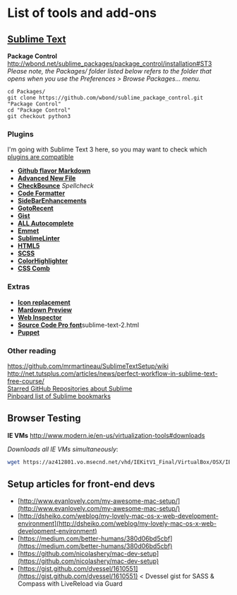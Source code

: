 # List of tools and add-ons

## [Sublime Text](www.sublimetext.com)



**Package Control** http://wbond.net/sublime_packages/package_control/installation#ST3
*Please note, the Packages/ folder listed below refers to the folder that opens when you use the Preferences > Browse Packages… menu.*

    cd Packages/
	git clone https://github.com/wbond/sublime_package_control.git "Package Control"
	cd "Package Control"
	git checkout python3


### Plugins

I'm going with Sublime Text 3 here, so you may want to check which [plugins are compatible](https://github.com/wbond/sublime_package_control/wiki/Sublime-Text-3-Compatible-Packages)

* [**Github flavor Markdown**](https://github.com/revolunet/sublimetext-markdown-preview)
* [**Advanced New File**](https://github.com/skuroda/Sublime-AdvancedNewFile)
* [**CheckBounce**](https://github.com/phyllisstein/CheckBounce) *Spellcheck*
* [**Code Formatter**](https://github.com/akalongman/sublimetext-codeformatter)
* [**SideBarEnhancements**](https://github.com/titoBouzout/SideBarEnhancements)
* [**GotoRecent**](https://github.com/paccator/GotoRecent)
* [**Gist**](https://github.com/condemil/Gist)
* [**ALL Autocomplete**](https://github.com/alienhard/SublimeAllAutocomplete)
* [**Emmet**](http://docs.emmet.io/)
* [**SublimeLinter**](http://github.com/Kronuz/SublimeLinter)
* [**HTML5**](https://github.com/mrmartineau/HTML5)
* [**SCSS**](https://github.com/kuroir/SCSS.tmbundle/tree/SublimeText2)
* [**ColorHighlighter**](https://github.com/Monnoroch/ColorHighlighter)
* [**CSS Comb**](http://csscomb.com/)


### Extras

* [**Icon replacement**](https://github.com/dmatarazzo/Sublime-Text-2-Icon)
* [**Mardown Preview**](https://github.com/revolunet/sublimetext-markdown-preview)
* [**Web Inspector**](http://sokolovstas.github.io/SublimeWebInspector/)
* [**Source Code Pro font**](http://blogs.adobe.com/cantrell/archives/2012/10/using-source-code-pro-with-)sublime-text-2.html
* [**Puppet**](https://github.com/alister/puppet-sublimetext2)

### Other reading  
https://github.com/mrmartineau/SublimeTextSetup/wiki  
http://net.tutsplus.com/articles/news/perfect-workflow-in-sublime-text-free-course/  
[Starred GitHub Repositories about Sublime](https://github.com/stars?q=sublime)  
[Pinboard list of Sublime bookmarks](https://pinboard.in/search/u:waako?query=Sublime)  


## Browser Testing

**IE VMs** http://www.modern.ie/en-us/virtualization-tools#downloads

*Downloads all IE VMs simultaneously*:
````bash
wget https://az412801.vo.msecnd.net/vhd/IEKitV1_Final/VirtualBox/OSX/IE6_WinXP.ova.zip & curl -O "https://az412801.vo.msecnd.net/vhd/IEKitV1_Final/VirtualBox/OSX/IE8_XP/IE8.XP.For.MacVirtualBox.ova" & curl -O "https://az412801.vo.msecnd.net/vhd/IEKitV1_Final/VirtualBox/OSX/IE7_Vista/IE7.Vista.For.MacVirtualBox.part{1.sfx,2.rar,3.rar,4.rar,5.rar}" & curl -O "https://az412801.vo.msecnd.net/vhd/IEKitV1_Final/VirtualBox/OSX/IE8_Win7/IE8.Win7.For.MacVirtualBox.part{1.sfx,2.rar,3.rar,4.rar,5.rar,6.rar}" & curl -O "https://az412801.vo.msecnd.net/vhd/IEKitV1_Final/VirtualBox/OSX/IE9_Win7/IE9.Win7.For.MacVirtualBox.part{1.sfx,2.rar,3.rar,4.rar,5.rar}" & curl -O "https://az412801.vo.msecnd.net/vhd/IEKitV1_Final/VirtualBox/OSX/IE10_Win7/IE10.Win7.For.MacVirtualBox.part{1.sfx,2.rar,3.rar,4.rar}" & curl -O "https://az412801.vo.msecnd.net/vhd/IEKitV1_Final/VirtualBox/OSX/IE10_Win8/IE10.Win8.For.MacVirtualBox.part{1.sfx,2.rar,3.rar}"
````

## Setup articles for front-end devs

* [http://www.evanlovely.com/my-awesome-mac-setup/](http://www.evanlovely.com/my-awesome-mac-setup/)
* [http://dsheiko.com/weblog/my-lovely-mac-os-x-web-development-environment](http://dsheiko.com/weblog/my-lovely-mac-os-x-web-development-environment)
* [https://medium.com/better-humans/380d06bd5cbf](https://medium.com/better-humans/380d06bd5cbf)
* [https://github.com/nicolashery/mac-dev-setup](https://github.com/nicolashery/mac-dev-setup)
* [https://gist.github.com/dvessel/1610551](https://gist.github.com/dvessel/1610551) < Dvessel gist for SASS & Compass with LiveReload via Guard

